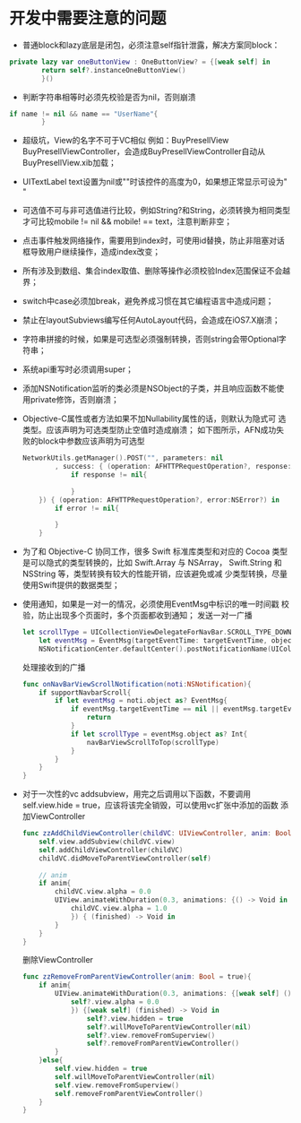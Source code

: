 # 开发中需要注意的问题

* 普通block和lazy底层是闭包，必须注意self指针泄露，解决方案同block：
```swift
private lazy var oneButtonView : OneButtonView? = {[weak self] in
        return self?.instanceOneButtonView()
        }()
```
* 判断字符串相等时必须先校验是否为nil，否则崩溃
```swift
if name != nil && name == "UserName"{
        }
```
* 超级坑，View的名字不可于VC相似
	例如：BuyPresellView BuyPresellViewController，会造成BuyPresellViewController自动从BuyPresellView.xib加载；
* UITextLabel text设置为nil或""时该控件的高度为0，如果想正常显示可设为" "* 可选值不可与非可选值进行比较，例如String?和String，必须转换为相同类型才可比较mobile != nil && mobile! == text，注意判断非空；* 点击事件触发网络操作，需要用到index时，可使用id替换，防止非阻塞对话框导致用户继续操作，造成index改变；
* 所有涉及到数组、集合index取值、删除等操作必须校验Index范围保证不会越界；
* switch中case必须加break，避免养成习惯在其它编程语言中造成问题；
* 禁止在layoutSubviews编写任何AutoLayout代码，会造成在iOS7.X崩溃；
* 字符串拼接的时候，如果是可选型必须强制转换，否则string会带Optional字符串；
* 系统api重写时必须调用super；
* 添加NSNotification监听的类必须是NSObject的子类，并且响应函数不能使用private修饰，否则崩溃；* Objective-C属性或者方法如果不加Nullability属性的话，则默认为隐式可	选类型。应该声明为可选类型防止空值时造成崩溃；	如下图所示，AFN成功失败的block中参数应该声明为可选型
	```swift
	NetworkUtils.getManager().POST("", parameters: nil
            , success: { (operation: AFHTTPRequestOperation?, response:AnyObject?) in
                if response != nil{
                    
                }
        }) { (operation: AFHTTPRequestOperation?, error:NSError?) in
            if error != nil{
                
            }
        }
   ```
*  为了和 Objective-C 协同工作，很多 Swift 标准库类型和对应的 Cocoa 	类型是可以隐式的类型转换的，比如 Swift.Array 与 NSArray，	Swift.String 和 NSString 等，类型转换有较大的性能开销，应该避免或减	少类型转换，尽量使用Swift提供的数据类型；* 使用通知，如果是一对一的情况，必须使用EventMsg中标识的唯一时间戳	校验，防止出现多个页面时，多个页面都收到通知；
	发送一对一广播	```swift
	let scrollType = UICollectionViewDelegateForNavBar.SCROLL_TYPE_DOWN
        let eventMsg = EventMsg(targetEventTime: targetEventTime, object: scrollType)
        NSNotificationCenter.defaultCenter().postNotificationName(UICollectionViewDelegateForNavBar.NOTI_NAME_NAVBAR_SCROLL, object: eventMsg)	```
	处理接收到的广播
	```swift
	func onNavBarViewScrollNotification(noti:NSNotification){
        if supportNavbarScroll{
            if let eventMsg = noti.object as? EventMsg{
                if eventMsg.targetEventTime == nil || eventMsg.targetEventTime != eventTime{
                    return
                }
                if let scrollType = eventMsg.object as? Int{
                    navBarViewScrollToTop(scrollType)
                }
            }
        }
    }
    ```
    
* 对于一次性的vc addsubview，用完之后调用以下函数，不要调用	self.view.hide = true，应该将该完全销毁，可以使用vc扩张中添加的函数	添加ViewController
	```swift
	func zzAddChildViewController(childVC: UIViewController, anim: Bool = true){
        self.view.addSubview(childVC.view)
        self.addChildViewController(childVC)
        childVC.didMoveToParentViewController(self)
        
        // anim
        if anim{
            childVC.view.alpha = 0.0
            UIView.animateWithDuration(0.3, animations: {() -> Void in
                childVC.view.alpha = 1.0
                }) { (finished) -> Void in
            }
        }
    }
	```	删除ViewController
	```swift
	func zzRemoveFromParentViewController(anim: Bool = true){
        if anim{
            UIView.animateWithDuration(0.3, animations: {[weak self] () -> Void in
                self?.view.alpha = 0.0
                }) {[weak self] (finished) -> Void in
                    self?.view.hidden = true
                    self?.willMoveToParentViewController(nil)
                    self?.view.removeFromSuperview()
                    self?.removeFromParentViewController()
            }
        }else{
            self.view.hidden = true
            self.willMoveToParentViewController(nil)
            self.view.removeFromSuperview()
            self.removeFromParentViewController()
        }
    }
	```	 	
    


